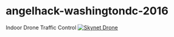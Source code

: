 # angelhack-washingtondc-2016
Indoor Drone Traffic Control
[![Skynet Drone](http://i.imgbox.com/zqe8bhlR.jpg)](https://youtu.be/MELq1jfMjEE)
